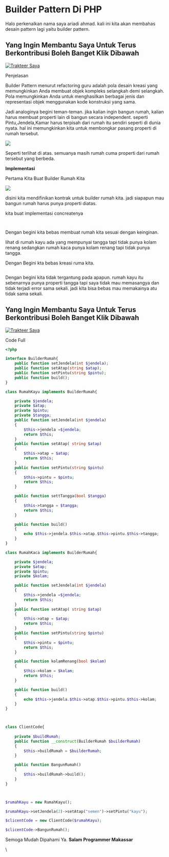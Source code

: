 # Builder Pattern Di PHP

Halo perkenalkan nama saya ariadi ahmad. kali ini kita akan membahas desain pattern lagi yaitu builder pattern.

## Yang Ingin Membantu Saya Untuk Terus Berkontribusi Boleh Banget Klik Dibawah <a href="#id-4596" id="id-4596"></a>

[![Trakteer Saya](https://cdn.trakteer.id/images/embed/trbtn-red-5.png)](https://trakteer.id/ariadi-ahmad-28xqo/tip)

Penjelasan

Builder Pattern menurut refactoring guru adalah pola desain kreasi yang memungkinkan Anda membuat objek kompleks selangkah demi selangkah. Pola memungkinkan Anda untuk menghasilkan berbagai jenis dan representasi objek menggunakan kode konstruksi yang sama.

Jadi analoginya begini teman-teman. jika kalian ingin bangun rumah, kalian harus membuat properti lain di bangun secara independent. seperti Pintu,Jendela,Kamar harus terpisah dari rumah itu sendiri seperti di dunia nyata. hal ini memungkinkan kita untuk membongkar pasang properti di rumah tersebut.

![](<../../.gitbook/assets/image (71).png>)

Seperti terlihat di atas. semuanya masih rumah cuma properti dari rumah tersebut yang berbeda.

**Implementasi**

Pertama Kita Buat Builder Rumah Kita

![](<../../.gitbook/assets/image (80).png>)

disini kita mendifinikan kontrak untuk builder rumah kita. jadi siapapun mau bangun rumah harus punya properti diatas.

kita buat implementasi concreatenya

<figure><img src="../../.gitbook/assets/image (20).png" alt=""><figcaption></figcaption></figure>

<figure><img src="../../.gitbook/assets/image (59).png" alt=""><figcaption></figcaption></figure>

Dengan begini kita bebas membuat rumah kita sesuai dengan keinginan.

lihat di rumah kayu ada yang mempunyai tangga tapi tidak punya kolam renang sedangkan rumah kaca punya kolam renang tapi tidak punya tangga.

Dengan Begini kta bebas kreasi ruma kita.

<figure><img src="../../.gitbook/assets/image (16).png" alt=""><figcaption></figcaption></figure>

Dengan begini kita tidak tergantung pada apapun. rumah kayu itu sebenarnya punya properti tangga tapi saya tidak mau memasangya dan tidak terjadi error sama sekali. jadi kita bisa bebas mau memakainya atu tidak sama sekali.

## Yang Ingin Membantu Saya Untuk Terus Berkontribusi Boleh Banget Klik Dibawah <a href="#id-4596" id="id-4596"></a>

[![Trakteer Saya](https://cdn.trakteer.id/images/embed/trbtn-red-5.png)](https://trakteer.id/ariadi-ahmad-28xqo/tip)

Code Full

```php
<?php

interface BuilderRumah{
    public function setJendela(int $jendela);
    public function setAtap(string $atap);
    public function setPintu(string $pintu);
    public function build();
}

class RumahKayu implements BuilderRumah{

    private $jendela;
    private $atap;
    private $pintu;
    private $tangga;
    public function setJendela(int $jendela)
    {
        $this->jendela =$jendela;
        return $this;
    }
    public function setAtap( string $atap)
    {
        $this->atap = $atap;
        return $this;
    }
    public function setPintu(string $pintu)
    {
        $this->pintu = $pintu;
        return $this;
    }

    public function settTangga(bool $tangga)
    {
        $this->tangga = $tangga;
        return $this;
    }

    public function build()
    {
        echo $this->jendela.$this->atap.$this->pintu.$this->tangga;
    }
}

class RumahKaca implements BuilderRumah{

    private $jendela;
    private $atap;
    private $pintu;
    private $kolam;

    public function setJendela(int $jendela)
    {
        $this->jendela =$jendela;
        return $this;
    }
    public function setAtap( string $atap)
    {
        $this->atap = $atap;
        return $this;
    }
    public function setPintu(string $pintu)
    {
        $this->pintu = $pintu;
        return $this;
    }

    public function kolamRenang(bool $kolam)
    {
        $this->kolam = $kolam;
        return $this;
    }

    public function build()
    {
        echo $this->jendela.$this->atap.$this->pintu.$this->kolam;
    }
}



class ClientCode{
    
    private $buildRumah;
    public function __construct(BuilderRumah $builderRumah)
    {
        $this->buildRumah = $builderRumah;
    }

    public function BangunRumah()
    {
        $this->buildRumah->build();
    }
}



$rumahKayu = new RumahKayu();

$rumahKayu->setJendela(2)->setAtap("semen")->setPintu("kayu");

$clicentCode = new ClientCode($rumahKayu);

$clicentCode->BangunRumah();
```

Semoga Mudah Dipahami Ya. **Salam Programmer Makassar**

\
